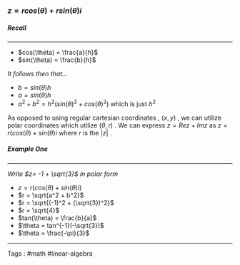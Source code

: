 ### $z = rcos(\theta) + rsin(\theta)i$

##### Recall
____
- $cos(\theta) = \frac{a}{h}$    
- $sin(\theta) = \frac{b}{h}$    

*It follows then that...*
- $b = sin(\theta)h$
- $a = sin(\theta)h$
- $a^2 + b^2 = h^2(sin(\theta)^2 + cos(\theta)^2)$ which is just $h^2$

As opposed to using regular cartesian coordinates ,  ($x , y$) , we can utilize polar coordinates which utilize $(\theta , r)$ .  We can express $z = Rez + Imz$ as $z = r(cos(\theta) + sin(\theta)i$ where $r$ is the $|z|$
.



##### Example One
___
*Write $z= -1 + \sqrt{3}$ in polar form* 
- $z = r(cos(\theta) + sin(\theta)i)$
- $r = \sqrt{a^2 + b^2}$
- $r = \sqrt{(-1)^2 + (\sqrt{3})^2}$
- $r = \sqrt{4}$ 
- $tan(\theta) = \frac{b}{a}$
- $\theta = tan^{-1}(-\sqrt{3})$
- $\theta = \frac{-\pi}{3}$
____

Tags : #math #linear-algebra